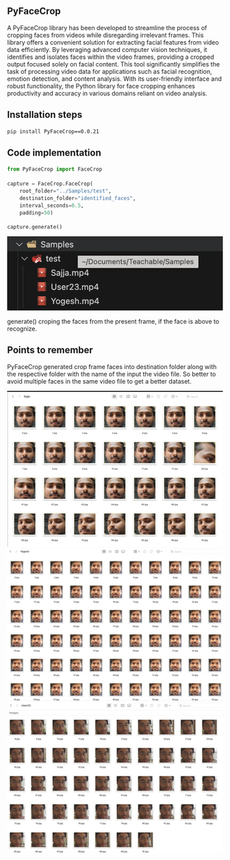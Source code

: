 ## PyFaceCrop
A PyFaceCrop library has been developed to streamline the process of cropping faces from videos while disregarding irrelevant frames. This library offers a convenient solution for extracting facial features from video data efficiently. By leveraging advanced computer vision techniques, it identifies and isolates faces within the video frames, providing a cropped output focused solely on facial content. This tool significantly simplifies the task of processing video data for applications such as facial recognition, emotion detection, and content analysis. With its user-friendly interface and robust functionality, the Python library for face cropping enhances productivity and accuracy in various domains reliant on video analysis.

## Installation steps

```bash
pip install PyFaceCrop==0.0.21
``` 

## Code implementation
```python
from PyFaceCrop import FaceCrop

capture = FaceCrop.FaceCrop(
    root_folder="../Samples/test",
    destination_folder="identified_faces",
    interval_seconds=0.5,
    padding=50) 

capture.generate()

```
![screenshot](https://raw.githubusercontent.com/udayatom/PyFaceCrop/main/screenshots/Screenshot_Input.png)

generate() croping the faces from the present frame, if the face is above to recognize.

## Points to remember

PyFaceCrop generated crop frame faces into destination folder along with the respective folder with the name of the input the video file. So better to avoid multiple faces in the same video file to get a better dataset.

![screenshot](https://raw.githubusercontent.com/udayatom/PyFaceCrop/main/screenshots/Screenshot_Sajja.png)   
![screenshot](https://raw.githubusercontent.com/udayatom/PyFaceCrop/main/screenshots/Screenshot_Yogesh.png) 
![screenshot](https://raw.githubusercontent.com/udayatom/PyFaceCrop/main/screenshots/Screenshot_User23.png) 


